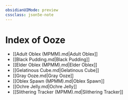 ```yaml
---
obsidianUIMode: preview
cssclass: json5e-note
---
```

# Index of Ooze

- [[Adult Oblex (MPMM).md|Adult Oblex]]
- [[Black Pudding.md|Black Pudding]]
- [[Elder Oblex (MPMM).md|Elder Oblex]]
- [[Gelatinous Cube.md|Gelatinous Cube]]
- [[Gray Ooze.md|Gray Ooze]]
- [[Oblex Spawn (MPMM).md|Oblex Spawn]]
- [[Ochre Jelly.md|Ochre Jelly]]
- [[Slithering Tracker (MPMM).md|Slithering Tracker]]
